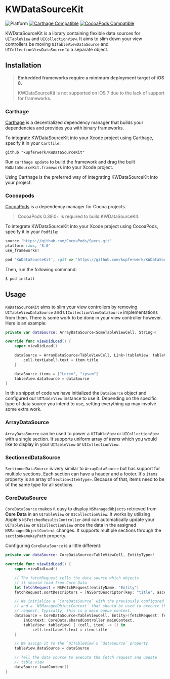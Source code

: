 # KWDataSourceKit
![Platform](https://img.shields.io/badge/platform-iOS%20%7C%20tvOS-lightgrey.svg)
[![Carthage Compatible](https://img.shields.io/badge/Carthage-compatible-4BC51D.svg?style=flat)](https://github.com/Carthage/Carthage)
[![CocoaPods Compatible](https://img.shields.io/badge/CocoaPods-compatible-blue.svg)](https://cocoapods.org)

KWDataSourceKit is a library containing flexible data sources for `UITableView` and `UICollectionView`. It aims to slim down your view controllers be moving `UITableViewDataSource` and `UICollectionViewDataSource` to a separate object.

## Installation
> **Embedded frameworks require a minimum deployment target of iOS 8.**
>
> KWDataSourceKit is not supported on iOS 7 due to the lack of support for frameworks.

### Carthage
[Carthage](https://github.com/Carthage/Carthage) is a decentralized dependency manager that builds your dependencies and provides you with binary frameworks.

To integrate KWDataSourceKit into your Xcode project using Carthage, specify it in your `Cartfile`:

```ogdl
github "kupferwerk/KWDataSourceKit"
```

Run `carthage update` to build the framework and drag the built `KWDataSourceKit.framework` into your Xcode project.

Using Carthage is the preferred way of integrating KWDataSourceKit into your project.

### Cocoapods

[CocoaPods](http://cocoapods.org) is a dependency manager for Cocoa projects.

> CocoaPods 0.39.0+ is required to build KWDataSourceKit.

To integrate KWDataSourceKit into your Xcode project using CocoaPods, specify it in your `Podfile`:

```ruby
source 'https://github.com/CocoaPods/Specs.git'
platform :ios, '8.0'
use_frameworks!

pod 'KWDataSourceKit', :git => 'https://github.com/kupferwerk/KWDataSourceKit.git'
```

Then, run the following command:

```bash
$ pod install
```

## Usage

`KWDataSourceKit` aims to slim your view controllers by removing `UITableViewDataSource` and `UICollectionViewDataSource` implementations from them. There is some work to be done in your view controller however. Here is an example:

```swift
private var dataSource: ArrayDataSource<SomeTableViewCell, String>!

override func viewDidLoad() {
    super.viewDidLoad()

    dataSource = ArrayDataSource<TableViewCell, Link>(tableView: tableView) { (cell, item) in
        cell.textLabel?.text = item.title
    }

    dataSource.items = ["Lorem", "ipsum"]
    tableView.dataSource = dataSource
}
```

In this snippet of code we have initialized the `DataSource` object and configured our `UITableView` instance to use it. Depending on the specific type of data source you intend to use, setting everything up may involve some extra work.

### ArrayDataSource

`ArrayDataSource` can be used to power a `UITableView` or `UICollectionView` with a single section. It supports uniform array of *items* which you would like to display in your `UITableView` or `UICollectionView`.

### SectionedDataSource

`SectionedDataSource` is very similar to `ArrayDataSource` but has support for multiple sections. Each section can have a header and a footer. It's `items` property is an array of `Section<ItemType>`. Because of that, items need to be of the same type for all sections.

### CoreDataSource

`CoreDataSource` makes it easy to display `NSManagedObject`s retrieved from **Core Data** in an `UITableView` or `UICollectionView`. It works by utilizing Apple's `NSFetchedResultsController` and can automatically update your `UITableView` or `UICollectionView` once the data in the assigned `NSManagedObjectContext` changes. It supports multiple sections through the `sectionNameKeyPath` property.

Configuring `CoreDataSource` is a little different:

```swift
private var dataSource: CoreDataSource<TableViewCell, EntityType>!

override func viewDidLoad() {
    super.viewDidLoad()

    // The fetchRequest tells the data source which objects
    // it should load from Core Data
    let fetchRequest = NSFetchRequest(entityName: "Entity")
    fetchRequest.sortDescriptors = [NSSortDescriptor(key: "title", ascending: true)]

    // We initialize a `CoreDataSource` with the previously configured fetch request
    // and a `NSManagedObjectContext` that should be used to execute the fetch
    // request. Typically, this is a main queue context.
    dataSource = CoreDataSource<TableViewCell, Entity>(fetchRequest: fetchRequest,
        inContext: CoreData.sharedController.mainContext,
        tableView: tableView) { (cell, item) -> () in
            cell.textLabel?.text = item.title
    }

    // We assign it to the `UITableView`s `dataSource` property
    tableView.dataSource = dataSource

    // Tell the data source to execute the fetch request and update
    // table view
    dataSource.loadContent()
}
```
